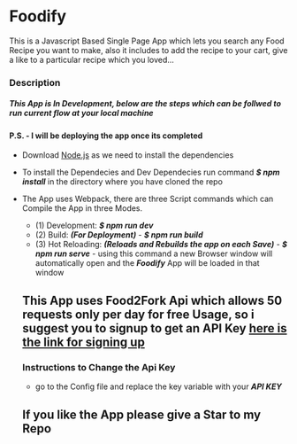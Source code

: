 # Foodify
This is a Javascript Based Single Page App which lets you search any Food Recipe you want to make, 
also it includes to add the recipe to your cart, give a like to a particular recipe which you loved...

### Description
##### This App is In Development, below are the steps which can be follwed to run current flow at your local machine
#### P.S. - I will be  deploying the app once its completed

* Download [Node.js](https://nodejs.org/en/download/) as we need to install the dependencies
* To install the Dependecies and Dev Dependecies run command **_$ npm install_** in the directory where you have cloned the repo
* The App uses Webpack, there are three Script commands which can Compile the App in three Modes.
  - (1) Development: **_$ npm run dev_**
  - (2) Build: **_(For Deployment)_** - **_$ npm run build_** 
  - (3) Hot Reloading: **_(Reloads and Rebuilds the app on each Save)_** - **_$ npm run serve_** - using this command a new Browser window will automatically open and the **_Foodify_** App will be loaded in that window

  ## This App uses Food2Fork Api which allows 50 requests only per day for free Usage, so i suggest you to signup to get an API Key [here is the link for signing up](https://www.food2fork.com/about/api)
  ### Instructions to Change the Api Key 
  * go to the Config file and replace the key variable with your **_API KEY_** 
  
  ## If you like the App please give a Star to my Repo


